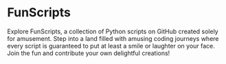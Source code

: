 # FunScripts
Explore FunScripts, a collection of Python scripts on GitHub created solely for amusement. Step into a land filled with amusing coding journeys where every script is guaranteed to put at least a smile or laughter on your face. Join the fun and contribute your own delightful creations!
